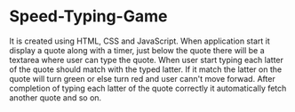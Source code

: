 # Speed-Typing-Game

It is created using HTML, CSS and JavaScript.  When application start it display a quote along with a timer, just below the quote there will be a textarea where user can 
type the quote. When user start typing each latter of the quote should match with the typed latter. If it match the latter on the quote will turn green or else turn red and user cann't move forwad. After completion of typing each latter of the quote correctly it automatically fetch another quote and so on. 
